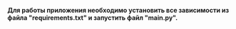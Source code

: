 **Для работы приложения необходимо установить все зависимости из файла "requirements.txt" и запустить файл "main.py".**